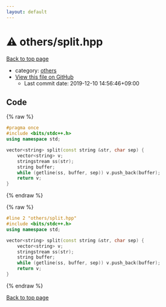 ```yaml
---
layout: default
---
```


<!-- mathjax config similar to math.stackexchange -->
<script type="text/javascript" async
  src="https://cdnjs.cloudflare.com/ajax/libs/mathjax/2.7.5/MathJax.js?config=TeX-MML-AM_CHTML">
</script>
<script type="text/x-mathjax-config">
  MathJax.Hub.Config({
    TeX: { equationNumbers: { autoNumber: "AMS" }},
    tex2jax: {
      inlineMath: [ ['$','$'] ],
      processEscapes: true
    },
    "HTML-CSS": { matchFontHeight: false },
    displayAlign: "left",
    displayIndent: "2em"
  });
</script>

<script type="text/javascript" src="https://cdnjs.cloudflare.com/ajax/libs/jquery/3.4.1/jquery.min.js"></script>
<script src="https://cdn.jsdelivr.net/npm/jquery-balloon-js@1.1.2/jquery.balloon.min.js" integrity="sha256-ZEYs9VrgAeNuPvs15E39OsyOJaIkXEEt10fzxJ20+2I=" crossorigin="anonymous"></script>
<script type="text/javascript" src="../../assets/js/copy-button.js"></script>
<link rel="stylesheet" href="../../assets/css/copy-button.css" />


# :warning: others/split.hpp

<a href="../../index.html">Back to top page</a>

* category: <a href="../../index.html#5e2bab0ecb94c4ea40777733195abe1b">others</a>
* <a href="{{ site.github.repository_url }}/blob/master/others/split.hpp">View this file on GitHub</a>
    - Last commit date: 2019-12-10 14:56:46+09:00




## Code

<a id="unbundled"></a>
{% raw %}
```cpp
#pragma once
#include <bits/stdc++.h>
using namespace std;

vector<string> split(const string &str, char sep) {
    vector<string> v;
    stringstream ss(str);
    string buffer;
    while (getline(ss, buffer, sep)) v.push_back(buffer);
    return v;
}
```
{% endraw %}

<a id="bundled"></a>
{% raw %}
```cpp
#line 2 "others/split.hpp"
#include <bits/stdc++.h>
using namespace std;

vector<string> split(const string &str, char sep) {
    vector<string> v;
    stringstream ss(str);
    string buffer;
    while (getline(ss, buffer, sep)) v.push_back(buffer);
    return v;
}

```
{% endraw %}

<a href="../../index.html">Back to top page</a>

